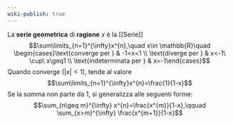 ```yaml
---
wiki-publish: true
---
```

La **serie geometrica** di **ragione** $x$ è la [[Serie]]
$$\sum\limits_{n=1}^{\infty}x^{n},\quad x\in \mathbb{R}\quad \begin{cases}\text{converge per } & -1<x<1 \\ \text{diverge per } & x<-1\ \cup\ x\geq1 \\ \text{indeterminata per } & x=-1\end{cases}$$
Quando converge ($\lvert x \rvert<1$), tende al valore
$$\sum\limits_{n=1}^{\infty}x^{n}=\frac{1}{1-x}$$
Se la somma non parte da 1, si generalizza alle seguenti forme:
$$\sum_{n\geq m}^{\infty} x^{n}=\frac{x^{m}}{1-x},\qquad \sum_{x>m}^{\infty} \frac{x^{m+1}}{1-x}$$
